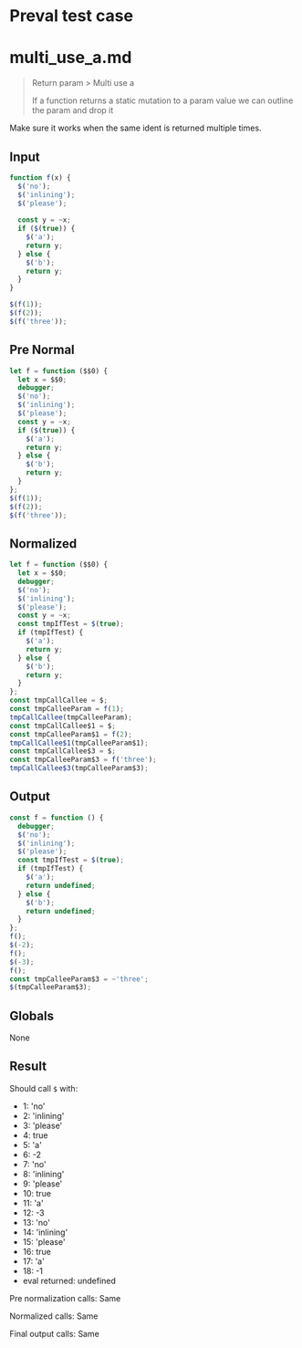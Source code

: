 # Preval test case

# multi_use_a.md

> Return param > Multi use a
>
> If a function returns a static mutation to a param value we can outline the param and drop it

Make sure it works when the same ident is returned multiple times.

## Input

`````js filename=intro
function f(x) {
  $('no');
  $('inlining');
  $('please');
  
  const y = ~x;
  if ($(true)) {
    $('a');
    return y;
  } else {
    $('b');
    return y;
  }
}

$(f(1));
$(f(2));
$(f('three'));
`````

## Pre Normal

`````js filename=intro
let f = function ($$0) {
  let x = $$0;
  debugger;
  $('no');
  $('inlining');
  $('please');
  const y = ~x;
  if ($(true)) {
    $('a');
    return y;
  } else {
    $('b');
    return y;
  }
};
$(f(1));
$(f(2));
$(f('three'));
`````

## Normalized

`````js filename=intro
let f = function ($$0) {
  let x = $$0;
  debugger;
  $('no');
  $('inlining');
  $('please');
  const y = ~x;
  const tmpIfTest = $(true);
  if (tmpIfTest) {
    $('a');
    return y;
  } else {
    $('b');
    return y;
  }
};
const tmpCallCallee = $;
const tmpCalleeParam = f(1);
tmpCallCallee(tmpCalleeParam);
const tmpCallCallee$1 = $;
const tmpCalleeParam$1 = f(2);
tmpCallCallee$1(tmpCalleeParam$1);
const tmpCallCallee$3 = $;
const tmpCalleeParam$3 = f('three');
tmpCallCallee$3(tmpCalleeParam$3);
`````

## Output

`````js filename=intro
const f = function () {
  debugger;
  $('no');
  $('inlining');
  $('please');
  const tmpIfTest = $(true);
  if (tmpIfTest) {
    $('a');
    return undefined;
  } else {
    $('b');
    return undefined;
  }
};
f();
$(-2);
f();
$(-3);
f();
const tmpCalleeParam$3 = ~'three';
$(tmpCalleeParam$3);
`````

## Globals

None

## Result

Should call `$` with:
 - 1: 'no'
 - 2: 'inlining'
 - 3: 'please'
 - 4: true
 - 5: 'a'
 - 6: -2
 - 7: 'no'
 - 8: 'inlining'
 - 9: 'please'
 - 10: true
 - 11: 'a'
 - 12: -3
 - 13: 'no'
 - 14: 'inlining'
 - 15: 'please'
 - 16: true
 - 17: 'a'
 - 18: -1
 - eval returned: undefined

Pre normalization calls: Same

Normalized calls: Same

Final output calls: Same
